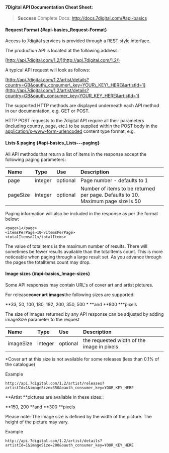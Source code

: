 #### 7Digital API Documentation Cheat Sheet: 


> **Success** Complete Docs: [http://docs.7digital.com/#api-basics ](http://docs.7digital.com/#api-basics "API-BASICS")

#### Request Format {#api-basics_Request-Format}

Access to 7digital services is provided through a REST style interface.

The production API is located at the following address:

[http://api.7digital.com/1.2/](http://api.7digital.com/1.2/)

A typical API request will look as follows:

[http://api.7digital.com/1.2/artist/details?country=GB&oauth\_consumer\_key=YOUR\_KEY\_HERE&artistId=1](http://api.7digital.com/1.2/artist/details?country=GB&oauth_consumer_key=YOUR_KEY_HERE&artistId=1)

The supported HTTP methods are displayed underneath each API method in our documentation, e.g. GET or POST.

HTTP POST requests to the 7digital API require all their parameters \(including country, page, etc.\) to be supplied within the POST body in the [application/x-www-form-urlencoded](http://www.w3.org/TR/html401/interact/forms.html#h-17.13.4.1) content type format, e.g. 

#### Lists & paging {#api-basics_Lists---paging}

All API methods that return a list of items in the response accept the following paging parameters:

| Name | Type | Use | Description |
| :--- | :--- | :--- | :--- |
| page | integer | optional | Page number - defaults to 1 |
| pageSize | integer | optional | Number of items to be returned per page. Defaults to 10. Maximum page size is 50 |

Paging information will also be included in the response as per the format below:

```
<page>1</page>
<itemsPerPage>10</itemsPerPage>
<totalItems>21</totalItems>
```

The value of totalItems is the maximum number of results. There will sometimes be fewer results available than the totalItems count. This is more noticeable when paging through a large result set. As you advance through the pages the totalItems count may drop.

#### Image sizes {#api-basics_Image-sizes}

Some API responses may contain URL's of cover art and artist pictures.

For release**cover art images**the following sizes are supported:

**33, 50, 100, 180, 182, 200, 350, 500 \* **and **800 \***pixels

The size of images returned by any API response can be adjusted by adding imageSize parameter to the request

| Name | Type | Use | Description |
| :--- | :--- | :--- | :--- |
| imageSize | integer | optional | the requested width of the image in pixels |

  
\*Cover art at this size is not available for some releases \(less than 0.1% of the catalogue\)

Example

```
http://api.7digital.com/1.2/artist/releases?artistId=1&imageSize=350&oauth_consumer_key=YOUR_KEY_HERE

```

**Artist **pictures are available in these sizes::

**150, 200 **and **300 **pixels

Please note: The image size is defined by the width of the picture. The height of the picture may vary.

Example

```
http://api.7digital.com/1.2/artist/details?artistId=1&imageSize=200&oauth_consumer_key=YOUR_KEY_HERE
```




